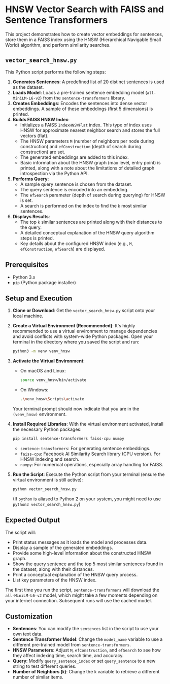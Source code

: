 # HNSW Vector Search with FAISS and Sentence Transformers

This project demonstrates how to create vector embeddings for sentences, store them in a FAISS index using the HNSW (Hierarchical Navigable Small World) algorithm, and perform similarity searches.

## `vector_search_hnsw.py`

This Python script performs the following steps:

1.  **Generates Sentences**: A predefined list of 20 distinct sentences is used as the dataset.
2.  **Loads Model**: Loads a pre-trained sentence embedding model (`all-MiniLM-L6-v2`) from the `sentence-transformers` library.
3.  **Creates Embeddings**: Encodes the sentences into dense vector embeddings. A sample of these embeddings (first 5 dimensions) is printed.
4.  **Builds FAISS HNSW Index**:
    *   Initializes a FAISS `IndexHNSWFlat` index. This type of index uses HNSW for approximate nearest neighbor search and stores the full vectors (flat).
    *   The HNSW parameters `M` (number of neighbors per node during construction) and `efConstruction` (depth of search during construction) are set.
    *   The generated embeddings are added to this index.
    *   Basic information about the HNSW graph (max level, entry point) is printed, along with a note about the limitations of detailed graph introspection via the Python API.
5.  **Performs Query**:
    *   A sample query sentence is chosen from the dataset.
    *   The query sentence is encoded into an embedding.
    *   The `efSearch` parameter (depth of search during querying) for HNSW is set.
    *   A search is performed on the index to find the `k` most similar sentences.
6.  **Displays Results**:
    *   The top `k` similar sentences are printed along with their distances to the query.
    *   A detailed conceptual explanation of the HNSW query algorithm steps is printed.
    *   Key details about the configured HNSW index (e.g., `M`, `efConstruction`, `efSearch`) are displayed.

## Prerequisites

*   Python 3.x
*   `pip` (Python package installer)

## Setup and Execution

1.  **Clone or Download**:
    Get the `vector_search_hnsw.py` script onto your local machine.

2.  **Create a Virtual Environment (Recommended)**:
    It's highly recommended to use a virtual environment to manage dependencies and avoid conflicts with system-wide Python packages.
    Open your terminal in the directory where you saved the script and run:
    ```bash
    python3 -m venv venv_hnsw
    ```

3.  **Activate the Virtual Environment**:
    *   On macOS and Linux:
        ```bash
        source venv_hnsw/bin/activate
        ```
    *   On Windows:
        ```bash
        .\venv_hnsw\Scripts\activate
        ```
    Your terminal prompt should now indicate that you are in the `(venv_hnsw)` environment.

4.  **Install Required Libraries**:
    With the virtual environment activated, install the necessary Python packages:
    ```bash
    pip install sentence-transformers faiss-cpu numpy
    ```
    *   `sentence-transformers`: For generating sentence embeddings.
    *   `faiss-cpu`: Facebook AI Similarity Search library (CPU version). For HNSW indexing and search.
    *   `numpy`: For numerical operations, especially array handling for FAISS.

5.  **Run the Script**:
    Execute the Python script from your terminal (ensure the virtual environment is still active):
    ```bash
    python vector_search_hnsw.py
    ```
    (If `python` is aliased to Python 2 on your system, you might need to use `python3 vector_search_hnsw.py`)

## Expected Output

The script will:
*   Print status messages as it loads the model and processes data.
*   Display a sample of the generated embeddings.
*   Provide some high-level information about the constructed HNSW graph.
*   Show the query sentence and the top 5 most similar sentences found in the dataset, along with their distances.
*   Print a conceptual explanation of the HNSW query process.
*   List key parameters of the HNSW index.

The first time you run the script, `sentence-transformers` will download the `all-MiniLM-L6-v2` model, which might take a few moments depending on your internet connection. Subsequent runs will use the cached model.

## Customization

*   **Sentences**: You can modify the `sentences` list in the script to use your own text data.
*   **Sentence Transformer Model**: Change the `model_name` variable to use a different pre-trained model from `sentence-transformers`.
*   **HNSW Parameters**: Adjust `M`, `efConstruction`, and `efSearch` to see how they affect indexing time, search time, and accuracy.
*   **Query**: Modify `query_sentence_index` or set `query_sentence` to a new string to test different queries.
*   **Number of Neighbors (`k`)**: Change the `k` variable to retrieve a different number of similar items.
